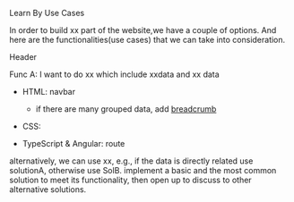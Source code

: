 Learn By Use Cases

In order to build xx part of the website,we have a couple of options. And here are the functionalities(use cases) that we can take into consideration.

Header

Func A: I want to do xx which include xxdata and xx data

- HTML: navbar
  - if there are many grouped data, add [breadcrumb](https://getbootstrap.com/docs/4.6/components/breadcrumb/)

- CSS: 
- TypeScript & Angular: route

alternatively, we can use xx, e.g., if the data is directly related use solutionA, otherwise use SolB. implement a basic and the most common solution to meet its functionality, then open up to discuss to other alternative solutions.